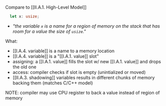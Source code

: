 Compare to [[II.A.1. High-Level Model]]

```rust
  let x: usize;
```
- *"the variable `x` is a name for a region of memory on the stack that has room for a value the size of `usize`."*

What:
- [[I.A.4. variable]] is a name to a memory location
- [[I.A.4. variable]] is a "[[I.A.1. value]] slot"
- assigning: a [[I.A.1. value]] fills the slot w/ new [[I.A.1. value]] and drops the old one
- access: compiler checks if slot is empty (unintialized or moved)
- [[II.A.3. shadowing]] variables results in different chunks of memory backing them (matches C/C++ model)

NOTE: compiler may use CPU register to back a value instead of region of memory